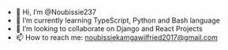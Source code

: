 - 👋 Hi, I’m @Noubissie237
- 🌱 I’m currently learning TypeScript, Python and Bash language
- 👯 I’m looking to collaborate on Django and React Projects
- 📫 How to reach me: noubissiekamgawilfried2017@gmail.com
